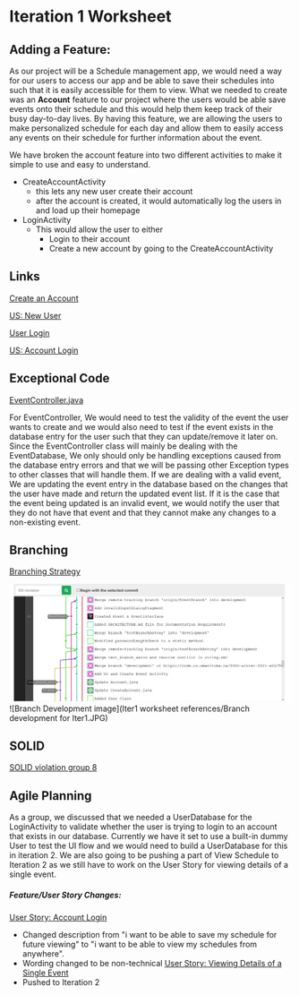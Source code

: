 Iteration 1 Worksheet
========================================

Adding a Feature:
-------
As our project will be a Schedule management app, we would need a way for our users to access our app and be able to save their schedules into such that it is easily accessible for them to view. What we needed to create was an **Account** feature to our project where the users would be able save events onto their schedule and this would help them keep track of their busy day-to-day lives. By having this feature, we are allowing the users to make personalized schedule for each day and allow them to easily access any events on their schedule for further information about the event. 

We have broken the account feature into two different activities to make it simple to use and easy to understand.
- CreateAccountActivity
    - this lets any new user create their account
    - after the account is created, it would automatically log the users in and load up their homepage
- LoginActivity
    - This would allow the user to either
        - Login to their account
        - Create a new account by going to the CreateAccountActivity

Links
--------
[Create an Account](https://code.cs.umanitoba.ca/3350-winter-2021-a03/Team-7/-/issues/14)

[US: New User](https://code.cs.umanitoba.ca/3350-winter-2021-a03/Team-7/-/issues/15)

[User Login](https://code.cs.umanitoba.ca/3350-winter-2021-a03/Team-7/-/issues/16)

[US: Account Login](https://code.cs.umanitoba.ca/3350-winter-2021-a03/Team-7/-/issues/27)


Exceptional Code
-----
[EventController.java](https://code.cs.umanitoba.ca/3350-winter-2021-a03/Team-7/-/blob/development/app/src/main/java/comp3350/team7/scheduleapp/logic/EventController.java)

For EventController, We would need to test the validity of the event the user wants to create and we would also need to test if the event exists in the database entry for the user such that they can update/remove it later on. Since the EventController class will mainly be dealing with the EventDatabase, We only should only be handling exceptions caused from the database entry errors and that we will be passing other Exception types to other classes that will handle them. If we are dealing with a valid event, We are updating the event entry in the database based on the changes that the user have made and return the updated event list. If it is the case that the event being updated is an invalid event, we would notify the user that they do not have that event and that they cannot make any changes to a non-existing event. 


Branching
------
[Branching Strategy](https://code.cs.umanitoba.ca/3350-winter-2021-a03/Team-7/-/blob/development/Iter1%20worksheet%20references/Branching%20Strategy.md)

![Branching](branchStrategy.png)
![Branch Development image](Iter1 worksheet references/Branch development for Iter1.JPG)


SOLID
----
[SOLID violation group 8](https://code.cs.umanitoba.ca/3350-winter-2021-a03/group8/-/issues/40)

Agile Planning
----
As a group, we discussed that we needed a UserDatabase for the LoginActivity to validate whether the user is trying to login to an account that exists in our database. Currently we have it set to use a built-in dummy User to test the UI flow and we would need to build a UserDatabase for this in iteration 2. We are also going to be pushing a part of View Schedule to Iteration 2 as we still have to work on the User Story for viewing details of a single event.

<h5>Feature/User Story Changes:</h5>

[User Story: Account Login](https://code.cs.umanitoba.ca/3350-winter-2021-a03/Team-7/-/issues/27/)
- Changed description from "i want to be able to save my schedule for future viewing" to "i want to be able to view my schedules from anywhere".
- Wording changed to be non-technical
[User Story: Viewing Details of a Single Event](https://code.cs.umanitoba.ca/3350-winter-2021-a03/Team-7/-/issues/5)
- Pushed to Iteration 2

